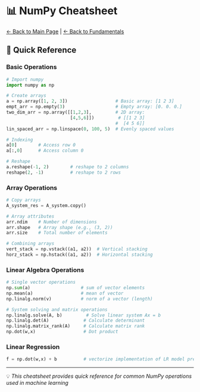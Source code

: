 # 📊 NumPy Cheatsheet

[← Back to Main Page](../../../README.md) | [← Back to Fundamentals](../../README.md)

## 📝 Quick Reference

### Basic Operations
```python
# Import numpy
import numpy as np

# Create arrays
a = np.array([1, 2, 3])                  # Basic array: [1 2 3]
empt_arr = np.empty(3)                   # Empty array: [0. 0. 0.]
two_dim_arr = np.array([[1,2,3],         # 2D array:
                        [4,5,6]])         # [[1 2 3]
                                         #  [4 5 6]]
lin_spaced_arr = np.linspace(0, 100, 5)  # Evenly spaced values

# Indexing
a[0]        # Access row 0 
a[:,0]      # Access column 0 

# Reshape
a.reshape(-1, 2)        # reshape to 2 columns
reshape(2, -1)          # reshape to 2 rows
```

### Array Operations
```python
# Copy arrays
A_system_res = A_system.copy()

# Array attributes
arr.ndim    # Number of dimensions
arr.shape   # Array shape (e.g., (3, 2))
arr.size    # Total number of elements

# Combining arrays
vert_stack = np.vstack((a1, a2))  # Vertical stacking
horz_stack = np.hstack((a1, a2))  # Horizontal stacking
```

### Linear Algebra Operations
```python
# Single vector operations
np.sum(a)                   # sum of vector elements
np.mean(a)                  # mean of vector
np.linalg.norm(v)           # norm of a vector (length)

# System solving and matrix operations
np.linalg.solve(A, b)         # Solve linear system Ax = b
np.linalg.det(A)             # Calculate determinant
np.linalg.matrix_rank(A)     # Calculate matrix rank
np.dot(w,x)                  # Dot product
```

### Linear Regression
```python
f = np.dot(w,x) + b          # vectorize implementation of LR model prediction
```

---
💡 _This cheatsheet provides quick reference for common NumPy operations used in machine learning_